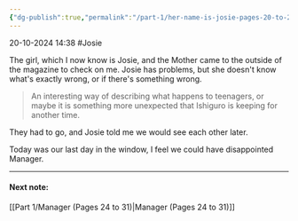 ```yaml
---
{"dg-publish":true,"permalink":"/part-1/her-name-is-josie-pages-20-to-24/"}
---
```


20-10-2024 14:38
#Josie 

The girl, which I now know is Josie, and the Mother came to the outside of the magazine to check on me. Josie has problems, but she doesn't know what's exactly wrong, or if there's something wrong. 

> An interesting way of describing what happens to teenagers, or maybe it is something more unexpected that Ishiguro is keeping for another time.

They had to go, and Josie told me we would see each other later.

Today was our last day in the window, I feel we could have disappointed Manager.

___
#### Next note:
[[Part 1/Manager (Pages 24 to 31)\|Manager (Pages 24 to 31)]]



